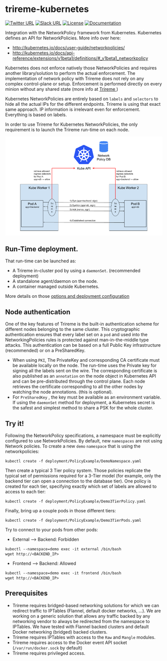# trireme-kubernetes

[![Twitter URL](https://img.shields.io/twitter/url/http/shields.io.svg?style=social&style=flat-square)](https://twitter.com/aporeto_trireme) [![Slack URL](https://img.shields.io/badge/slack-up-green.svg)](https://triremehq.slack.com/messages/general/) [![License](https://img.shields.io/badge/license-GPL--2.0-blue.svg)](https://www.gnu.org/licenses/gpl-2.0.html) [![Documentation](https://img.shields.io/badge/docs-godoc-blue.svg)](https://godoc.org/github.com/aporeto-inc/trireme-kubernetes)

Integration with the NetworkPolicy framework from Kubernetes.
Kubernetes defines an API for NetworkPolicies. More info over here:

* http://kubernetes.io/docs/user-guide/networkpolicies/
* http://kubernetes.io/docs/api-reference/extensions/v1beta1/definitions/#_v1beta1_networkpolicy

Kubernetes does not enforce natively those NetworkPolicies and requires another library/solution to perform the actual enforcement.
The implementation of network policy with Trireme does not rely on any complex control-plane or setup. Enforcement is performed directly on every minion without any shared state (more info at  [Trireme ](https://github.com/aporeto-inc/trireme) )

Kubernetes NetworkPolicies are entirely based on `labels` and `selectors` to hide all the actual IPs for the different endpoints. Trireme is using that exact same approach. IP information is irrelevant even for enforcement. Everything is based on labels.

In order to use Trireme for Kubernetes NetworkPolicies, the only requirement is to launch the Trireme run-time on each node.

![Kubernetes cluster with Trireme](docs/pods.png)

## Run-Time deployment.

That run-time can be launched as:

* A Trireme in-cluster pod by using a `daemonSet`. (recommended deployment)
* A standalone agent/daemon on the node.
* A container managed outside Kubernetes.

More details on those [options and deployment configuration](https://github.com/aporeto-inc/trireme-kubernetes/tree/master/deployment)

## Node authentication

One of the key features of Trireme is the built-in authentication scheme for different nodes belonging to the same cluster.
This cryptographic authentication ensures that every label set on a `pod` and used into the NetworkingPolicies rules is protected against man-in-the-middle type attacks.
This authentication can be based on a full Public Key infrastructure (recommended) or on a PreSharedKey.

* When using `PKI`, The PrivateKey and corresponding CA certificate must be available locally on the node. The run-time uses the Private key for signing all the labels sent on the wire. The corresponding certificate is also published as an `annotation` on the node object in Kubernetes API and can be pre-distributed through the control plane. Each node retrieves the certificate corresponding to all the other nodes by watching the node annotations. (this is optional).
* For `PreSharedKey` , the key must be available as an  environment variable. If using the `daemonSet` method for deployment, a Kubernetes secret is the safest and simplest method to share a PSK for the whole cluster.

## Try it!

Following the NetworkPolicy specifications, a namespace must be explicitly configured to use NetworkPolicies. By default, new `namespaces` are not using Network policies.
To create a new `demo` `namespace` that is using the networkpolicies:

```
kubectl create -f deployment/PolicyExample/DemoNamespace.yaml
```

Then create a typical 3 Tier policy system. Those policies replicate the typical set of permissions required for a 3-Tier model (for example, only the backend tier can open a connection to the database tier).
One policy is created for each tier, specifying exactly which set of labels are allowed to access to each tier:

```
kubectl create -f deployment/PolicyExample/Demo3TierPolicy.yaml
```

Finally, bring up a couple pods in those different tiers:

```
kubectl create -f deployment/PolicyExample/Demo3TierPods.yaml
```

Try to connect to your pods from other pods:
* External --> Backend: Forbidden
```
kubectl --namespace=demo exec -it external /bin/bash
wget http://<BACKEND_IP>
```

* Frontend --> Backend: Allowed
```
kubectl --namespace=demo exec -it frontend /bin/bash
wget http://<BACKEND_IP>
```

## Prerequisites

* Trireme requires bridged-based networking solutions for which we can redirect traffic to IPTables (Flannel, default docker networks, ...). We are working on a generic solution that allows any traffic backed by any networking vendor to always be redirected from the namespace to IPTables. We have tested with Flannel backed clusters and default Docker networking (bridged) backed clusters.
* Trireme requires IPTables with access to the `Raw` and `Mangle` modules.
* Trireme requires access to the Docker event API socket (`/var/run/docker.sock` by default)
* Trireme requires privileged access.
